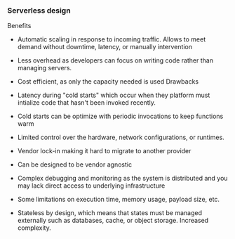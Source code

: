 ### Serverless design
Benefits
- Automatic scaling in response to incoming traffic. Allows to meet demand without downtime, latency, or manually intervention

- Less overhead as developers can focus on writing code rather than managing servers.

- Cost efficient, as only the capacity needed is used
Drawbacks

- Latency during "cold starts" which occur when they platform must intialize code that hasn't been invoked recently.
 - Cold starts can be optimize with periodic invocations to keep functions warm

- Limited control over the hardware, network configurations, or runtimes.

- Vendor lock-in making it hard to migrate to another provider
 - Can be designed to be vendor agnostic

- Complex debugging and monitoring as the system is distributed and you may lack direct access to underlying infrastructure

- Some limitations on execution time, memory usage, payload size, etc.

- Stateless by design, which means that states must be managed externally such as databases, cache, or object storage. Increased complexity.
